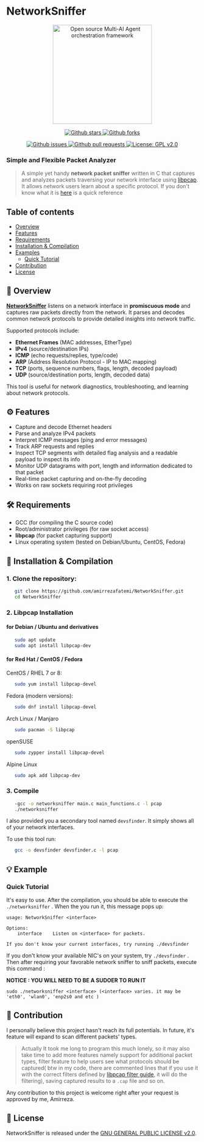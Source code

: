 
# NetworkSniffer

<p align="center">
<a href="https://github.com/amirrezafatemi/NetworkSniffer">
    <img src="https://pngimg.com/uploads/hello/hello_PNG13.png" width="260px" alt="Open source Multi-AI Agent orchestration framework">
  </a>
</p>
<p align="center">
  <a href="https://github.com/amirrezafatemi/NetworkSniffer">
    <img src="https://img.shields.io/github/stars/amirrezafatemi/NetworkSniffer" alt="Github stars">
  </a>
  <a href="https://github.com/amirrezafatemi/NetworkSniffer/network/members">
    <img src="https://img.shields.io/github/forks/amirrezafatemi/NetworkSniffer" alt="Github forks">
  </a>
  </p>
  <p align="center">
  <a href="https://github.com/amirrezafatemi/NetworkSniffer/issues">
    <img src="https://img.shields.io/github/issues/amirrezafatemi/NetworkSniffer" alt="Github issues">
  </a>
  <a href="https://github.com/amirrezafatemi/NetworkSniffer/pulls">
    <img src="https://img.shields.io/github/issues-pr/amirrezafatemi/NetworkSniffer" alt="Github pull requests">
  </a>
  <a href="https://opensource.org/license/gpl-2-0">
    <img src="https://img.shields.io/badge/license-GPL%202.0-green" alt="License: GPL v2.0">
  </a>
</p>

### Simple and Flexible Packet Analyzer

>A simple yet handy **network packet sniffer** written in C that captures and analyzes packets traversing your network interface using [libpcap](https://www.tcpdump.org/). It allows network users learn about a specific protocol.
>If you don't know what it is [here](https://en.wikipedia.org/wiki/Packet_analyzer) is a quick reference 

## Table of contents

- [Overview](#-overview)
- [Features](#-features)
- [Requirements](#-requirements)
- [Installation & Compilation](#-installation--compilation)
- [Examples](#-example)
  - [Quick Tutorial](#quick-tutorial)
- [Contribution](#-contribution)
- [License](#-license)

## 📌 Overview

**[NetworkSniffer](https://github.com/amirrezafatemi/NetworkSniffer)** listens on a network interface in **promiscuous mode** and captures raw packets directly from the network. It parses and decodes common network protocols to provide detailed insights into network traffic.

Supported protocols include:

- **Ethernet Frames** (MAC addresses, EtherType)
- **IPv4** (source/destination IPs)
- **ICMP** (echo requests/replies, type/code)
- **ARP** (Address Resolution Protocol - IP to MAC mapping)
- **TCP** (ports, sequence numbers, flags, length, decoded payload)
- **UDP** (source/destination ports, length, decoded data)

This tool is useful for network diagnostics, troubleshooting, and learning about network protocols.

## ⚙️ Features

- Capture and decode Ethernet headers
- Parse and analyze IPv4 packets
- Interpret ICMP messages (ping and error messages)
- Track ARP requests and replies
- Inspect TCP segments with detailed flag analysis and a readable payload to inspect its info
- Monitor UDP datagrams with port, length and information dedicated to that packet
- Real-time packet capturing and on-the-fly decoding
- Works on raw sockets requiring root privileges

## 🛠 Requirements

- GCC (for compiling the C source code)
- Root/administrator privileges (for raw socket access)
- **libpcap** (for packet capturing support)
- Linux operating system (tested on Debian/Ubuntu, CentOS, Fedora)

## 🚀 Installation & Compilation

### 1. Clone the repository:

```bash
   git clone https://github.com/amirrezafatemi/NetworkSniffer.git
   cd NetworkSniffer
```
### 2. Libpcap Installation

#### for Debian / Ubuntu and derivatives
   
```bash
   sudo apt update
   sudo apt install libpcap-dev
```

#### for Red Hat / CentOS / Fedora
CentOS / RHEL 7 or 8:
   
```bash
   sudo yum install libpcap-devel
```
   
Fedora (modern versions):
   
```bash
   sudo dnf install libpcap-devel
```
   
Arch Linux / Manjaro
   
```bash
   sudo pacman -S libpcap
```
   
 openSUSE
   
```bash
   sudo zypper install libpcap-devel
```
   
Alpine Linux
   
```bash
   sudo apk add libpcap-dev
```

### 3. Compile

```bash
   -gcc -o networksniffer main.c main_functions.c -l pcap
   ./networksniffer
```
   I also provided you a secondary tool named `devsfinder`.
   It simply shows all of your network interfaces.
   
   To use this tool run:
   
```bash
   gcc -o devsfinder devsfinder.c -l pcap
```

## 💡 Example
### Quick Tutorial
It's easy to use.
After the compilation, you should be able to execute the `./networksniffer` .
When the you run it, this message pops up:
```
usage: NetworkSniffer <interface>

Options:
    interface    Listen on <interface> for packets.

If you don't know your current interfaces, try running ./devsfinder   
```
If you don't know your available NIC's on your system, try `./devsfinder` .
Then after requiring your favorable  network sniffer to sniff packets, 
execute this command :



**NOTICE : YOU WILL NEED TO BE A SUDOER TO RUN IT**
```
sudo ./networksniffer <interface> (<interface> varies. it may be 'eth0', 'wlan0', 'enp2s0 and etc )
``` 


## 🤝 Contribution
I personally believe this project hasn't reach its full potentials. In future, it's feature will expand to scan different packets' types. 
>Actually It took me long to program this much lonely, so it may also take time
>to add more features namely support for additional packet types, filter feature 
>to help users see  what protocols should be captured( btw in my code, there are commented lines
>that if you use it with the correct filters defined by [libpcap filter guide](https://www.tcpdump.org/manpages/pcap-filter.7.html), it will do the filtering), saving 
>captured results to a `.cap` file and so on.
>
Any contribution to this project is welcome right after your request is approved by me, Amirreza.
## 📜 License
NetworkSniffer is released under the [GNU GENERAL PUBLIC LICENSE v2.0](https://opensource.org/license/gpl-2-0).
